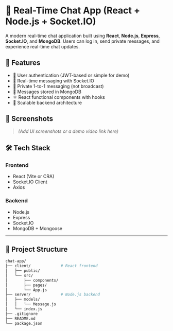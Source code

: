 # 💬 Real-Time Chat App (React + Node.js + Socket.IO)

A modern real-time chat application built using **React**, **Node.js**, **Express**, **Socket.IO**, and **MongoDB**. Users can log in, send private messages, and experience real-time chat updates.

## 🚀 Features

- 🔐 User authentication (JWT-based or simple for demo)
- 📡 Real-time messaging with Socket.IO
- 💌 Private 1-to-1 messaging (not broadcast)
- 💾 Messages stored in MongoDB
- ⚛️ React functional components with hooks
- 🧩 Scalable backend architecture

## 📸 Screenshots

> *(Add UI screenshots or a demo video link here)*

## 🛠️ Tech Stack

### Frontend
- React (Vite or CRA)
- Socket.IO Client
- Axios

### Backend
- Node.js
- Express
- Socket.IO
- MongoDB + Mongoose

---

## 📂 Project Structure

```bash
chat-app/
├── client/             # React frontend
│   ├── public/
│   └── src/
│       ├── components/
│       ├── pages/
│       └── App.js
├── server/             # Node.js backend
│   ├── models/
│   │   └── Message.js
│   └── index.js
├── .gitignore
├── README.md
└── package.json
